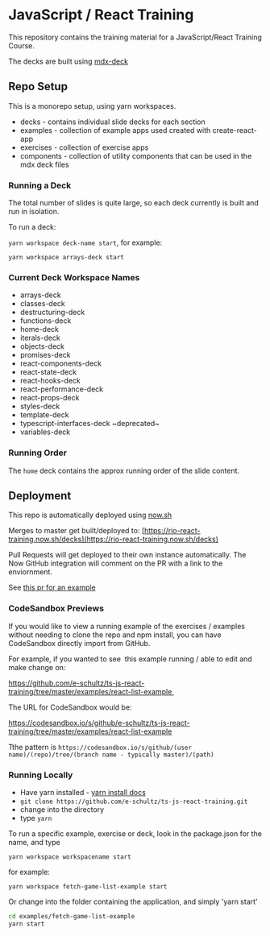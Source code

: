 # JavaScript / React Training

This repository contains the training material for a JavaScript/React Training Course.

The decks are built using [mdx-deck](https://github.com/jxnblk/mdx-deck)

## Repo Setup

This is a monorepo setup, using yarn workspaces. 

* decks - contains individual slide decks for each section
* examples - collection of example apps used created with create-react-app
* exercises - collection of exercise apps 
* components - collection of utility components that can be used in the mdx deck files

### Running a Deck

The total number of slides is quite large, so each deck currently is built and run in isolation. 

To run a deck:

`yarn workspace deck-name start`, for example:

`yarn workspace arrays-deck start`

### Current Deck Workspace Names

* arrays-deck
* classes-deck
* destructuring-deck
* functions-deck
* home-deck
* iterals-deck
* objects-deck
* promises-deck
* react-components-deck
* react-state-deck
* react-hooks-deck
* react-performance-deck
* react-props-deck
* styles-deck
* template-deck
* typescript-interfaces-deck ~deprecated~
* variables-deck

### Running Order

The `home` deck contains the approx running order of the slide content.

## Deployment

This repo is automatically deployed using [now.sh](https://zeit.co/now)

Merges to master get built/deployed to: [https://rio-react-training.now.sh/decks](https://rio-react-training.now.sh/decks)

Pull Requests will get deployed to their own instance automatically. The Now GitHub integration will comment on the PR with a link to the enviornment. 

See [this pr for an example](https://github.com/e-schultz/ts-js-react-training/pull/94#issuecomment-482255557)

### CodeSandbox Previews

If you would like to view a running example of the exercises / examples without needing to clone the repo and npm install, you can have CodeSandbox directly import from GitHub.

For example, if you wanted to see  this example running / able to edit and make change on: 

https://github.com/e-schultz/ts-js-react-training/tree/master/examples/react-list-example 

The URL for CodeSandbox would be: 

https://codesandbox.io/s/github/e-schultz/ts-js-react-training/tree/master/examples/react-list-example

Tthe pattern is `https://codesandbox.io/s/github/(user name)/(repo)/tree/(branch name - typically master)/(path)`


### Running Locally

* Have yarn installed - [yarn install docs](https://yarnpkg.com/en/docs/install#mac-stable)
* `git clone https://github.com/e-schultz/ts-js-react-training.git`
* change into the directory
* type `yarn`

To run a specific example, exercise or deck, look in the package.json for the name, and type

`yarn workspace workspacename start`

for example:

`yarn workspace fetch-game-list-example start`

Or change into the folder containing the application, and simply 'yarn start'

 ```bash
 cd examples/fetch-game-list-example
 yarn start
 ```